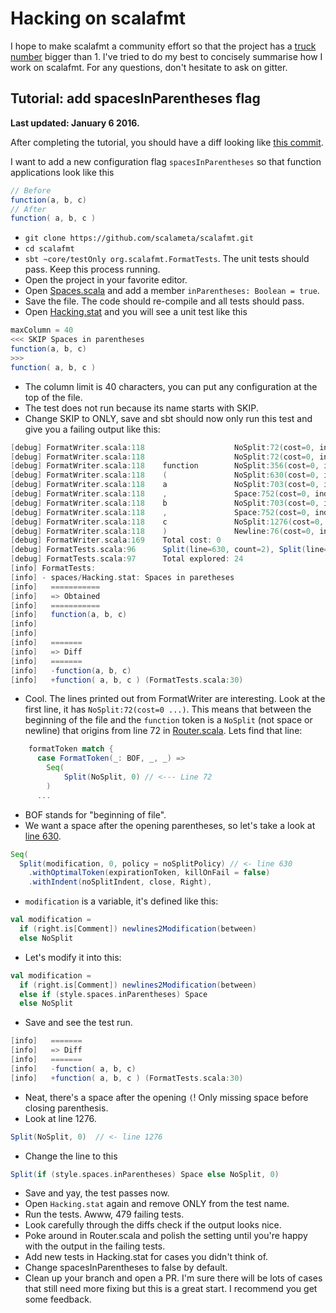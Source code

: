 # Hacking on scalafmt

I hope to make scalafmt a community effort so that the project has a
[truck number](https://en.wikipedia.org/wiki/Bus_factor) bigger than 1.
I've tried to do my best to concisely summarise how I work on scalafmt.
For any questions, don't hesitate to ask on gitter.

## Tutorial: add spacesInParentheses flag

**Last updated: January 6 2016.**

After completing the tutorial, you should have a diff looking like
[this commit](https://github.com/scalameta/scalafmt/commit/d12acecfb374da6059be252e1703f274ea0eed74).

I want to add a new configuration flag `spacesInParentheses` so that function
applications look like this

```scala
// Before
function(a, b, c)
// After
function( a, b, c )
```
- `git clone https://github.com/scalameta/scalafmt.git`
- `cd scalafmt`
- `sbt ~core/testOnly org.scalafmt.FormatTests`.
  The unit tests should pass. Keep this process running.
- Open the project in your favorite editor.
- Open [Spaces.scala](core/src/main/scala/org/scalafmt/config/Spaces.scala)
  and add a member `inParentheses: Boolean = true`.
- Save the file. The code should re-compile and all tests should pass.
- Open [Hacking.stat](core/src/test/resources/spaces/Hacking.stat) and you will
  see a unit test like this

```scala
maxColumn = 40
<<< SKIP Spaces in parentheses
function(a, b, c)
>>>
function( a, b, c )
```
- The column limit is 40 characters, you can put any configuration at the top of
  the file.
- The test does not run because its name starts with SKIP.
- Change SKIP to ONLY, save and sbt should now only run this test and give you
  a failing output like this:

```scala
[debug] FormatWriter.scala:118                    NoSplit:72(cost=0, indents=[], NoPolicy) 0 0
[debug] FormatWriter.scala:118                    NoSplit:72(cost=0, indents=[], NoPolicy) 0 8
[debug] FormatWriter.scala:118    function        NoSplit:356(cost=0, indents=[], NoPolicy) 0 9
[debug] FormatWriter.scala:118    (               NoSplit:630(cost=0, indents=[], P:612(D=false)) 0 10
[debug] FormatWriter.scala:118    a               NoSplit:703(cost=0, indents=[], NoPolicy) 0 11
[debug] FormatWriter.scala:118    ,               Space:752(cost=0, indents=[], NoPolicy) 0 13
[debug] FormatWriter.scala:118    b               NoSplit:703(cost=0, indents=[], NoPolicy) 0 14
[debug] FormatWriter.scala:118    ,               Space:752(cost=0, indents=[], NoPolicy) 0 16
[debug] FormatWriter.scala:118    c               NoSplit:1276(cost=0, indents=[], NoPolicy) 0 17
[debug] FormatWriter.scala:118    )               Newline:76(cost=0, indents=[], NoPolicy) 0 0
[debug] FormatWriter.scala:169    Total cost: 0
[debug] FormatTests.scala:96      Split(line=630, count=2), Split(line=647, count=2), Split(line=639, count=2)
[debug] FormatTests.scala:97      Total explored: 24
[info] FormatTests:
[info] - spaces/Hacking.stat: Spaces in paretheses                             | *** FAILED *** (275 milliseconds)
[info]   ===========
[info]   => Obtained
[info]   ===========
[info]   function(a, b, c)
[info]
[info]
[info]   =======
[info]   => Diff
[info]   =======
[info]   -function(a, b, c)
[info]   +function( a, b, c ) (FormatTests.scala:30)
```

- Cool. The lines printed out from FormatWriter are interesting.
  Look at the first line, it has `NoSplit:72(cost=0 ...)`.
  This means that between the beginning of the file and the `function` token is a 
  `NoSplit` (not space or newline) that origins from line 72 in
  [Router.scala](core/src/main/scala/org/scalafmt/internal/Router.scala#L72).
  Lets find that line:
  
```scala
    formatToken match {
      case FormatToken(_: BOF, _, _) =>
        Seq(
            Split(NoSplit, 0) // <--- Line 72
        )
      ...
```

- BOF stands for "beginning of file".
- We want a space after the opening parentheses, so let's take a look at
  [line 630](core/src/main/scala/org/scalafmt/internal/Router.scala#L630).

```scala
Seq(
  Split(modification, 0, policy = noSplitPolicy) // <- line 630
    .withOptimalToken(expirationToken, killOnFail = false)
    .withIndent(noSplitIndent, close, Right),
```
- `modification` is a variable, it's defined like this:

```scala
val modification =
  if (right.is[Comment]) newlines2Modification(between)
  else NoSplit
```

- Let's modify it into this:

```scala
val modification =
  if (right.is[Comment]) newlines2Modification(between)
  else if (style.spaces.inParentheses) Space
  else NoSplit
```

- Save and see the test run.

```scala
[info]   =======
[info]   => Diff
[info]   =======
[info]   -function( a, b, c)
[info]   +function( a, b, c ) (FormatTests.scala:30)
```

- Neat, there's a space after the opening `(`! Only missing space before closing parenthesis.
- Look at line 1276.

```scala
Split(NoSplit, 0)  // <- line 1276
```

- Change the line to this

```scala
Split(if (style.spaces.inParentheses) Space else NoSplit, 0)
```

- Save and yay, the test passes now.
- Open `Hacking.stat` again and remove ONLY from the test name.
- Run the tests. Awww, 479 failing tests.
- Look carefully through the diffs check if the output looks nice.
- Poke around in Router.scala and polish the setting until you're happy with the
  output in the failing tests.
- Add new tests in Hacking.stat for cases you didn't think of. 
- Change spacesInParentheses to false by default.
- Clean up your branch and open a PR. I'm sure there will be lots
  of cases that still need more fixing but this is a great start.
  I recommend you get some feedback.
  
